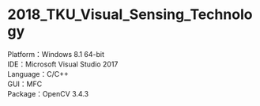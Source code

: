 # 2018_TKU_Visual_Sensing_Technology
Platform：Windows 8.1 64-bit    
IDE：Microsoft Visual Studio 2017    
Language：C/C++    
GUI：MFC    
Package：OpenCV 3.4.3    
